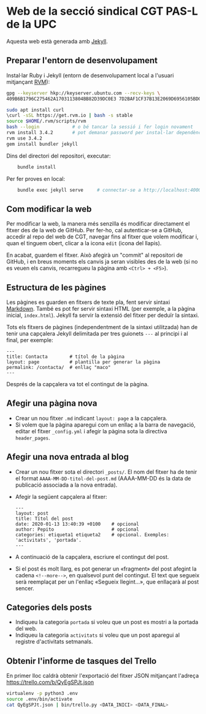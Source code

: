 # Web de la secció sindical CGT PAS-L de la UPC

Aquesta web està generada amb [Jekyll](https://jekyllrb.com).

## Preparar l'entorn de desenvolupament

Instal·lar Ruby i Jekyll (entorn de desenvolupament local a l'usuari mitjançant [RVM](https://rvm.io/)):

```bash
gpg --keyserver hkp://keyserver.ubuntu.com --recv-keys \
409B6B1796C275462A1703113804BB82D39DC0E3 7D2BAF1CF37B13E2069D6956105BD0E739499BDB

sudo apt install curl
\curl -sSL https://get.rvm.io | bash -s stable
source $HOME/.rvm/scripts/rvm
bash --login            # o bé tancar la sessió i fer login novament
rvm install 3.4.2       # pot demanar password per instal·lar dependències de compilació
rvm use 3.4.2
gem install bundler jekyll
```

Dins del directori del repositori, executar:

```bash
    bundle install
```

Per fer proves en local:

```bash
    bundle exec jekyll serve     # connectar-se a http://localhost:4000
```
## Com modificar la web

Per modificar la web, la manera més senzilla és modificar directament el fitxer
des de la web de GitHub. Per fer-ho, cal autenticar-se a GitHub, accedir al
repo del web de CGT, navegar fins al fitxer que volem modificar i, quan el
tinguem obert, clicar a la icona `edit` (icona del llapis).

En acabat, guardem el fitxer. Això afegirà un "commit" al repositori de GitHub,
i en breus moments els canvis ja seran visibles des de la web (si no
es veuen els canvis, recarregueu la pàgina amb `<Ctrl> + <F5>`).

## Estructura de les pàgines

Les pàgines es guarden en fitxers de texte pla, fent servir sintaxi
[Markdown](https://help.github.com/en/github/writing-on-github/basic-writing-and-formatting-syntax).
També es pot fer servir sintaxi HTML (per exemple, a la pàgina inicial,
`index.html`). Jekyll fa servir la extensió del fitxer per deduïr la sintaxi.

Tots els fitxers de pàgines (independentment de la sintaxi utilitzada)
han de tenir una capçalera Jekyll delimitada per tres guionets `---` al
principi i al final, per exemple:

```
---
title: Contacta        # títol de la pàgina
layout: page           # plantilla per generar la pàgina
permalink: /contacta/  # enllaç "maco"
---
```

Després de la capçalera va tot el contingut de la pàgina.

## Afegir una pàgina nova

- Crear un nou fitxer `.md` indicant `layout: page` a la capçalera.
- Si volem que la pàgina aparegui com un enllaç a la barra de navegació, editar
  el fitxer `_config.yml` i afegir la pàgina sota la directiva `header_pages`.

## Afegir una nova entrada al blog

- Crear un nou fitxer sota el directori `_posts/`. El nom del fitxer ha de tenir
  el format `AAAA-MM-DD-titol-del-post.md` (AAAA-MM-DD és la data de publicació
  associada a la nova entrada).
- Afegir la següent capçalera al fitxer:

    ```
    ---
    layout: post
    title: Títol del post
    date: 2020-01-13 13:40:39 +0100    # opcional
    author: Pepito                     # opcional
    categories: etiqueta1 etiqueta2    # opcional. Exemples: 'activitats', 'portada'.
    ---
    ```

- A continuació de la capçalera, escriure el contingut del post.
- Si el post és molt llarg, es pot generar un «fragment» del post afegint la
  cadena `<!--more-->`, en qualsevol punt del contingut. El text que segueix
  serà reemplaçat per un l'enllaç «Segueix llegint...», que enllaçarà al post sencer.

## Categories dels posts

* Indiqueu la categoria `portada` si voleu que un post es mostri a la portada del web.
* Indiqueu la categoria `activitats` si voleu que un post aparegui al registre d'activitats setmanals.

## Obtenir l'informe de tasques del Trello

En primer lloc caldrà obtenir l'exportació del fitxer JSON mitjançant l'adreça https://trello.com/b/QyEgSPJt.json

```bash
virtualenv -p python3 .env
source .env/bin/activate
cat QyEgSPJt.json | bin/trello.py <DATA_INICI> <DATA_FINAL>
```
